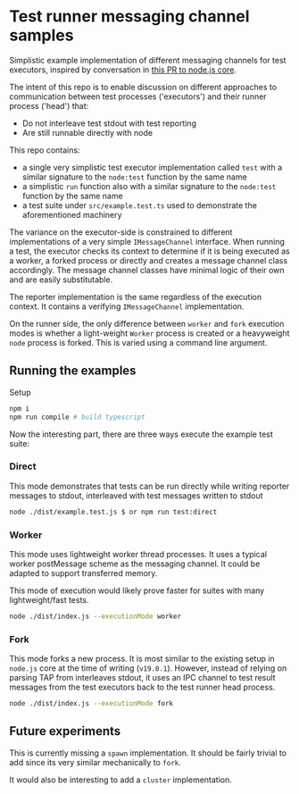 # Test runner messaging channel samples

Simplistic example implementation of different messaging channels for test executors, inspired by conversation in [this PR
to node.js core](https://github.com/nodejs/node/pull/43525#issuecomment-1311628864).

The intent of this repo is to enable discussion on different approaches to communication between test processes
('executors') and their runner process ('head') that:

- Do not interleave test stdout with test reporting
- Are still runnable directly with node

This repo contains:

- a single very simplistic test executor implementation called `test` with a similar signature to the
  `node:test` function by the same name
- a simplistic `run` function also with a similar signature to the `node:test` function by the same name
- a test suite under `src/example.test.ts` used to demonstrate the aforementioned machinery

The variance on the executor-side is constrained to different implementations of a very simple
`IMessageChannel` interface. When running a test, the executor checks its context to determine if it is being
executed as a worker, a forked process or directly and creates a message channel class accordingly. The
message channel classes have minimal logic of their own and are easily substitutable.

The reporter implementation is the same regardless of the execution context. It contains a verifying
`IMessageChannel` implementation.

On the runner side, the only difference between `worker` and `fork` execution modes is whether a light-weight
`Worker` process is created or a heavyweight `node` process is forked. This is varied using a command line argument.

## Running the examples

Setup

```sh
npm i
npm run compile # build typescript
```

Now the interesting part, there are three ways execute the example test suite:

### Direct

This mode demonstrates that tests can be run directly while writing reporter messages to stdout, interleaved
with test messages written to stdout

```sh
node ./dist/example.test.js $ or npm run test:direct
```

### Worker

This mode uses lightweight worker thread processes. It uses a typical worker postMessage scheme as the
messaging channel. It could be adapted to support transferred memory.

This mode of execution would likely prove faster for suites with many lightweight/fast tests.

```sh
node ./dist/index.js --executionMode worker
```

### Fork

This mode forks a new process. It is most similar to the existing setup in `node.js` core at the time of
writing (`v19.0.1`).
However, instead of relying on parsing TAP from interleaves stdout, it uses an IPC channel to test result
messages from the test executors back to the test runner head process.

```sh
node ./dist/index.js --executionMode fork
```

## Future experiments

This is currently missing a `spawn` implementation. It should be fairly trivial to add since its very similar
mechanically to `fork`.

It would also be interesting to add a `cluster` implementation.
